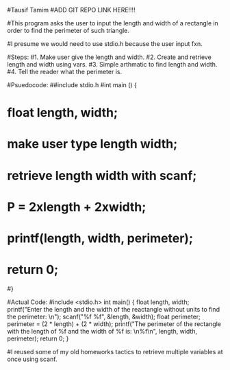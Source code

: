 #Tausif Tamim
#ADD GIT REPO LINK HERE!!!!

#This program asks the user to input the length and width of a rectangle in order to find the perimeter of such triangle. 

#I presume we would need to use stdio.h because the user input fxn.

#Steps:
#1. Make user give the length and width.
#2. Create and retrieve length and width using vars.
#3. Simple arthmatic to find length and width.
#4. Tell the reader what the perimeter is.

#Psuedocode:
##include stdio.h
#int main () {
#	float length, width;
#	make user type length width;
#	retrieve length width with scanf;
#	P = 2xlength + 2xwidth;
#	printf(length, width, perimeter);
#	return 0;
#}

#Actual Code:
#include <stdio.h>
int main() {
        float length, width;
        printf("Enter the length and the width of the reactangle without units to find the perimeter: \n");
        scanf("%f %f", &length, &width);
        float perimeter;
        perimeter = (2 * length) + (2 * width);
        printf("The perimeter of the rectangle with the length of %f and the width of %f is: \n%f\n", length, width, perimeter);
        return 0;
}

#I reused some of my old homeworks tactics to retrieve multiple variables at once using scanf.

